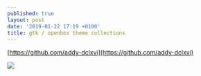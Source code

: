 ```yaml
---
published: true
layout: post
date: '2019-01-22 17:19 +0100'
title: gtk / openbox theme collections
---
```

[https://github.com/addy-dclxvi](https://github.com/addy-dclxvi)

![](https://raw.githubusercontent.com/addy-dclxvi/gtk-theme-collections/master/geany-dark.jpg)